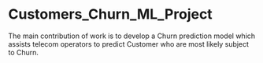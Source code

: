 # Customers_Churn_ML_Project
The main contribution of work is to develop a Churn prediction model which assists telecom operators to predict Customer who are most likely subject to Churn.
